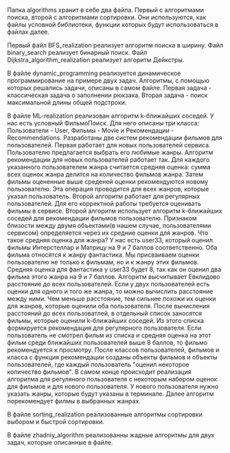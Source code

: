 Папка algorithms хранит в себе два файла. Первый с алгоритмами поиска, второй с алгоритмами сортировки. 
Они используются, как файлы условной библиотеки, функции которых будут использоваться в файлах далее.

Первый файл BFS_realization реализует алгоритм поиска в ширину.
Файл binary_search реализует бинарный поиск.
Файл Dijkstra_algorithm_realization реализует алгоритм Дейкстры.

В файле dynamic_programming реализуется динамическое программирование на примере двух задач.
Алгоритмы, с помощью которых решались задачи, описаны в самом файле.
Первая задача - классическая задача о заполнении рюкзака.
Вторая задача - поиск максимальной длины общей подстроки.

В файле ML-realization реализован алгоритм k-ближайших соседей.
У нас есть условный ФильмоПоиск. Для него описаны три класса: Пользователи - User, Фильмы - Movie и Рекомендации - Recommendations.
Разработаны две систем рекомендации фильмов для пользователей.
Первая работает для новых пользователей сервиса. Пользователю предлагается выбрать его любимые жанры.
Алгоритм рекомендации для новых пользователей работает так.
Для каждого указанного пользователем жанра считается средняя оценка: сумма всех оценок жанра делится на количество фильмов жанра.
Затем фильмы оцененные выше среденей оценки рекомендуются новому пользователю. Эта операция проводится для всех жанров, которые указал пользователь.
Второй алгоритм работает для регулярных пользователей. Для его корректной работы требуется оценивать фильмы в сервисе.
Второй алгоритм использует алгоритм k-ближайших соседей для рекомендации фильмов пользователю.
Признаком близости между двумя объектами(в нашем случае, пользователями сервисом) определяется через их средние оценки для жанров.
Что такое средняя оценка для жанра? У нас есть user33, который оценил фильмы Интерстеллар и Матрицу на 9 и 7 баллов соответственно.
Оба фильма относятся к жанру фантастика. Мы присваиваем оценки пользователю не только к фильмам, но и к жанру этих фильмов.
Средняя оценка для фантастика у user33 будет 8, так как он оценил два фильма этого жанра на 9 и 7 баллов.
Алгоритм высчитывает Евклидово расстояние до всех пользователей.
Если у двух пользователей есть оценки для одного и того же жанра, то можно вычислить расстояние между ними.
Чем меньше расстояние, тем сильнее похожи их оценки для жанров, которые оценили оба пользователя.
После вычисления расстояний до всех пользоватлей, в отдельный список заносятся фильмы, которые оценили k-ближайших соседей.
Из этого списка формируется рекомендация для регулярного пользователя.
Если пользователь не смотрел фильм из списка и средняя оценка на этот фильм среди ближайших пользователей выше 8 баллов, то фильмо рекомендуется к просмотру.
После классов пользователей, фильмов и класса с функция рекомендации созданы объекты фильмов и объекты пользователей, где каждый пользователь "оценил некоторое количество фильмов".
В самом конце происходит реализация алгоритма для регуляного пользователя с некоторым набором оценок для фильмов и для нового пользователя.
У нового пользователя нужно указать жанры, которые будут указаны в терминале. Далее алгоритм порекомендует филмы в выбранных жанрах.

В файле sorting_realization реализованные алгоритмы сортировки выбором и быстрой сортировки.

В файле zhadniy_algorithm реализованны жадные алгоритмы для двух задач, которые описанные в файле.

